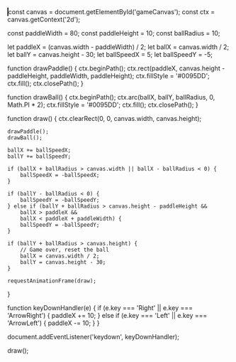 <!DOCTYPE html>
<html lang="en">
<head>
    <meta charset="UTF-8">
    <meta name="viewport" content="width=device-width, initial-scale=1.0">
    <title>Catch the Ball Game</title>
    <style>
        canvas {
            border: 1px solid #000;
        }
    </style>
</head>
<body>
    <canvas id="gameCanvas" width="400" height="400"></canvas>
    <script src="game.js"></script>
</body>
</html>
const canvas = document.getElementById('gameCanvas');
const ctx = canvas.getContext('2d');

const paddleWidth = 80;
const paddleHeight = 10;
const ballRadius = 10;

let paddleX = (canvas.width - paddleWidth) / 2;
let ballX = canvas.width / 2;
let ballY = canvas.height - 30;
let ballSpeedX = 5;
let ballSpeedY = -5;

function drawPaddle() {
    ctx.beginPath();
    ctx.rect(paddleX, canvas.height - paddleHeight, paddleWidth, paddleHeight);
    ctx.fillStyle = '#0095DD';
    ctx.fill();
    ctx.closePath();
}

function drawBall() {
    ctx.beginPath();
    ctx.arc(ballX, ballY, ballRadius, 0, Math.PI * 2);
    ctx.fillStyle = '#0095DD';
    ctx.fill();
    ctx.closePath();
}

function draw() {
    ctx.clearRect(0, 0, canvas.width, canvas.height);

    drawPaddle();
    drawBall();

    ballX += ballSpeedX;
    ballY += ballSpeedY;

    if (ballX + ballRadius > canvas.width || ballX - ballRadius < 0) {
        ballSpeedX = -ballSpeedX;
    }

    if (ballY - ballRadius < 0) {
        ballSpeedY = -ballSpeedY;
    } else if (ballY + ballRadius > canvas.height - paddleHeight &&
        ballX > paddleX &&
        ballX < paddleX + paddleWidth) {
        ballSpeedY = -ballSpeedY;
    }

    if (ballY + ballRadius > canvas.height) {
        // Game over, reset the ball
        ballX = canvas.width / 2;
        ballY = canvas.height - 30;
    }

    requestAnimationFrame(draw);
}

function keyDownHandler(e) {
    if (e.key === 'Right' || e.key === 'ArrowRight') {
        paddleX += 10;
    } else if (e.key === 'Left' || e.key === 'ArrowLeft') {
        paddleX -= 10;
    }
}

document.addEventListener('keydown', keyDownHandler);

draw();
